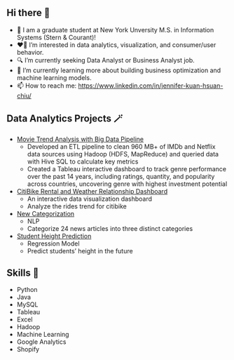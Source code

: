 ## Hi there 👋
* 🏫 I am a graduate student at New York Unversity M.S. in Information Systems (Stern & Courant)!
* ❤️‍🔥 I’m interested in data analytics, visualization, and consumer/user behavior.
* 🔍 I’m currently seeking Data Analyst or Business Analyst job. 
* 🌱 I’m currently learning more about building business optimization and machine learning models.
* 📫 How to reach me: https://www.linkedin.com/in/jennifer-kuan-hsuan-chiu/

## Data Analytics Projects 🪄
* [Movie Trend Analysis with Big Data Pipeline]([https://drive.google.com/drive/folders/1AoDuKcZDF0TwuWb6Lww0YhCjKRLvk0Rr?dmr=1&ec=wgc-drive-globalnav-goto](https://drive.google.com/file/d/1PCSPu8hAKl30GeP7dBi1aXdphMw3uWyx/view?usp=sharing))
  * Developed an ETL pipeline to clean 960 MB+ of IMDb and Netflix data sources using Hadoop (HDFS, MapReduce) and queried data with Hive SQL to calculate key metrics
  * Created a Tableau interactive dashboard to track genre performance over the past 14 years, including ratings, quantity, and popularity across countries, uncovering genre with highest investment potential
* [CitiBike Rental and Weather Relationship Dashboard](https://public.tableau.com/app/profile/kuan.hsuan.chiu/viz/CitiBikeOperationAnalysis/Dashboard1)
  * An interactive data visualization dashboard
  * Analyze the rides trend for citibike
* [New Categorization](https://github.com/jenniferchiutw/predictive_analytics/tree/main/hw3)
  * NLP
  * Categorize 24 news articles into three distinct categories
* [Student Height Prediction](https://github.com/jenniferchiutw/java_projects/tree/main/height_prediction)
  * Regression Model
  * Predict students’ height in the future

## Skills 🔧
* Python
* Java
* MySQL
* Tableau
* Excel
* Hadoop
* Machine Learning
* Google Analytics
* Shopify


<!--
**jenniferchiutw/jenniferchiutw** is a ✨ _special_ ✨ repository because its `README.md` (this file) appears on your GitHub profile.

Here are some ideas to get you started:

- 🔭 I’m currently working on ...
- 🌱 I’m currently learning ...
- 👯 I’m looking to collaborate on ...
- 🤔 I’m looking for help with ...
- 💬 Ask me about ...
- 📫 How to reach me: ...
- 😄 Pronouns: ...
- ⚡ Fun fact: ...
-->
